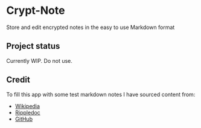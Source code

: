 # Crypt-Note

Store and edit encrypted notes in the easy to use Markdown format

## Project status

Currently WIP. Do not use.

## Credit

To fill this app with some test markdown notes I have sourced content from:

- [Wikipedia](https://en.wikipedia.org/wiki/Zen_and_the_Art_of_Motorcycle_Maintenance)
- [Rippledoc](http://www.unexpected-vortices.com/sw/rippledoc/quick-markdown-example.html)
- [GitHub](https://github.com/fraction/readme-boilerplate/)